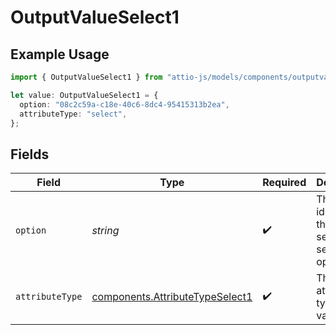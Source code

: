 # OutputValueSelect1

## Example Usage

```typescript
import { OutputValueSelect1 } from "attio-js/models/components/outputvalue.js";

let value: OutputValueSelect1 = {
  option: "08c2c59a-c18e-40c6-8dc4-95415313b2ea",
  attributeType: "select",
};
```

## Fields

| Field                                                                              | Type                                                                               | Required                                                                           | Description                                                                        | Example                                                                            |
| ---------------------------------------------------------------------------------- | ---------------------------------------------------------------------------------- | ---------------------------------------------------------------------------------- | ---------------------------------------------------------------------------------- | ---------------------------------------------------------------------------------- |
| `option`                                                                           | *string*                                                                           | :heavy_check_mark:                                                                 | The UUID identifying the selected select option.                                   | 08c2c59a-c18e-40c6-8dc4-95415313b2ea                                               |
| `attributeType`                                                                    | [components.AttributeTypeSelect1](../../models/components/attributetypeselect1.md) | :heavy_check_mark:                                                                 | The attribute type of the value.                                                   | select                                                                             |